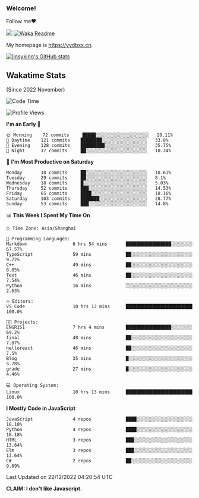 ### Welcome!

Follow me:heart:

![](https://visitor-badge.glitch.me/badge?page_id=linsyking.linsyking)
[![Waka Readme](https://github.com/linsyking/linsyking/actions/workflows/waka-readme.yml/badge.svg)](https://github.com/linsyking/linsyking/actions/workflows/waka-readme.yml)

My homepage is <https://yydbxx.cn>.

[![linsyking's GitHub stats](https://github-readme-stats.vercel.app/api?username=linsyking&show_icons=true&theme=onedark)](https://github.com/anuraghazra/github-readme-stats)

## Wakatime Stats

(Since 2022 November)

<!--START_SECTION:waka-->
![Code Time](http://img.shields.io/badge/Code%20Time-38%20hrs%2030%20mins-blue)

![Profile Views](http://img.shields.io/badge/Profile%20Views-93-blue)

**I'm an Early 🐤** 

```text
🌞 Morning    72 commits     █████░░░░░░░░░░░░░░░░░░░░   20.11% 
🌆 Daytime    121 commits    ████████░░░░░░░░░░░░░░░░░   33.8% 
🌃 Evening    128 commits    █████████░░░░░░░░░░░░░░░░   35.75% 
🌙 Night      37 commits     ██░░░░░░░░░░░░░░░░░░░░░░░   10.34%

```
📅 **I'm Most Productive on Saturday** 

```text
Monday       38 commits     ██░░░░░░░░░░░░░░░░░░░░░░░   10.61% 
Tuesday      29 commits     ██░░░░░░░░░░░░░░░░░░░░░░░   8.1% 
Wednesday    18 commits     █░░░░░░░░░░░░░░░░░░░░░░░░   5.03% 
Thursday     52 commits     ███░░░░░░░░░░░░░░░░░░░░░░   14.53% 
Friday       65 commits     ████░░░░░░░░░░░░░░░░░░░░░   18.16% 
Saturday     103 commits    ███████░░░░░░░░░░░░░░░░░░   28.77% 
Sunday       53 commits     ███░░░░░░░░░░░░░░░░░░░░░░   14.8%

```


📊 **This Week I Spent My Time On** 

```text
⌚︎ Time Zone: Asia/Shanghai

💬 Programming Languages: 
Markdown                 6 hrs 54 mins       █████████████████░░░░░░░░   67.57% 
TypeScript               59 mins             ██░░░░░░░░░░░░░░░░░░░░░░░   9.72% 
C++                      49 mins             ██░░░░░░░░░░░░░░░░░░░░░░░   8.05% 
Text                     46 mins             ██░░░░░░░░░░░░░░░░░░░░░░░   7.54% 
Python                   16 mins             ░░░░░░░░░░░░░░░░░░░░░░░░░   2.63%

🔥 Editors: 
VS Code                  10 hrs 13 mins      █████████████████████████   100.0%

🐱‍💻 Projects: 
ENGR151                  7 hrs 4 mins        █████████████████░░░░░░░░   69.2% 
final                    48 mins             ██░░░░░░░░░░░░░░░░░░░░░░░   7.87% 
helloreact               46 mins             ██░░░░░░░░░░░░░░░░░░░░░░░   7.5% 
Blog                     35 mins             █░░░░░░░░░░░░░░░░░░░░░░░░   5.78% 
grade                    27 mins             █░░░░░░░░░░░░░░░░░░░░░░░░   4.46%

💻 Operating System: 
Linux                    10 hrs 13 mins      █████████████████████████   100.0%

```

**I Mostly Code in JavaScript** 

```text
JavaScript               4 repos             ████░░░░░░░░░░░░░░░░░░░░░   18.18% 
Python                   4 repos             ████░░░░░░░░░░░░░░░░░░░░░   18.18% 
HTML                     3 repos             ███░░░░░░░░░░░░░░░░░░░░░░   13.64% 
Elm                      3 repos             ███░░░░░░░░░░░░░░░░░░░░░░   13.64% 
C#                       2 repos             ██░░░░░░░░░░░░░░░░░░░░░░░   9.09%

```



 Last Updated on 22/12/2022 04:20:54 UTC
<!--END_SECTION:waka-->

**CLAIM: I don't like Javascript.**
